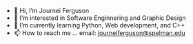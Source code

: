 - 👋 Hi, I’m Journei Ferguson
- 👀 I’m interested in Software Enginnering and Graphic Design
- 🌱 I’m currently learning Python, Web development, and C++
- 📫 How to reach me ... email: journeiferguson@spelman.edu

<!---
journeif/journeif is a ✨ special ✨ repository because its `README.md` (this file) appears on your GitHub profile.
You can click the Preview link to take a look at your changes.
--->
